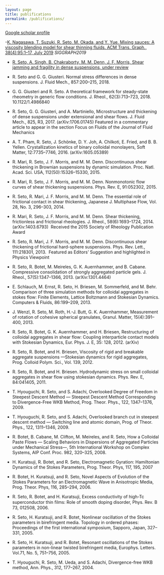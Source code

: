 ```yaml
---
layout: page
title: publifications
permalink: /publifications/
---
```


[Google scholar profile](https://scholar.google.co.jp/citations?hl=ja&user=0V-BankAAAAJ)

-[K. Nagasawa, T. Suzuki, R. Seto, M. Okada, and Y. Yue. Mixing sauces: A viscosity blending model for shear thinning fluids. ACM Trans. Graph., 38(4):95:1–17, July 2019](http://mns.k.u-tokyo.ac.jp/~yonghao/sig19/abstsig19.html) *SIGGRAPH2019*


- [R. Seto, A. Singh, B. Chakraborty, M. M. Denn, J. F. Morris, Shear jamming and fragility in dense suspensions, under review](https://arxiv.org/abs/1902.04361)

- R. Seto and G. G. Giusteri. Normal stress differences in dense suspensions. J. Fluid Mech., 857:200–215, 2018.

- G. G. Giusteri and R. Seto. A theoretical framework for steady-state rheometry in generic flow conditions. J. Rheol., 62(3):713–723, 2018. 10.1122/1.4986840

- R. Seto, G. G. Giusteri, and A. Martiniello, Microstructure and thickening of dense suspensions under extensional and shear flows. J. Fluid Mech., 825, R3, 2017. (arXiv:1706.01745) Featured in a commentary article to appear in the section Focus on Fluids of the Journal of Fluid Mechanics

- A. T. Pham, R. Seto, J. Schönke, D. Y. Joh, A. Chilkoti, E. Fried, and B. B. Yellen. Crystallization kinetics of binary colloidal monolayers, Soft Matter, 12:7735–7746, 2016. (arXiv:1605.05389)

- R. Mari, R. Seto, J. F. Morris, and M. M. Denn. Discontinuous shear thickening in Brownian suspensions by dynamic simulation. Proc. Natl. Acad. Sci. USA, 112(50):15326–15330, 2015.

- R. Mari, R. Seto, J. F. Morris, and M. M. Denn. Nonmonotonic flow curves of shear thickening suspensions. Phys. Rev. E, 91:052302, 2015.

- R. Seto, R. Mari, J. F. Morris, and M. M. Denn. The essential role of frictional contact in shear thickening, Japanese J. Multiphase Flow, Vol. 28, No. 3, 296–303, 2014.

- R. Mari, R. Seto, J. F. Morris, and M. M. Denn. Shear thickening, frictionless and frictional rheologies. J. Rheol., 58(6):1693–1724, 2014. (arXiv:1403.6793)  Received the 2015 Society of Rheology Publication Award

- R. Seto, R. Mari, J. F. Morris, and M. M. Denn. Discontinuous shear thickening of frictional hard-sphere suspensions. Phys. Rev. Lett., 111:218301, 2013.  Featured as Editors’ Suggestion and highlighted in Physics Viewpoint

- R. Seto, R. Botet, M. Meireles, G. K. Auernhammer, and B. Cabane. Compressive consolidation of strongly aggregated particle gels. J. Rheol., 57(5):1347–1366, 2013. (arXiv:1301.4464)

- E. Schlauch, M. Ernst, R. Seto, H. Briesen, M. Sommerfeld, and M. Behr. Comparison of three simulation methods for colloidal aggregates in stokes flow: Finite Elements, Lattice Boltzmann and Stokesian Dynamics. Computers & Fluids, 86:199–209, 2013.

- J. Wenzl, R. Seto, M. Roth, H.-J. Butt, G. K. Auernhammer, Measurement of rotation of cohesive spherical granulates, Granul. Matter, 15(4):391–400, 2013.

- R. Seto, R. Botet, G. K. Auernhammer, and H. Briesen, Restructuring of colloidal aggregates in shear flow: Coupling interparticle contact models with Stokesian Dynamics, Eur. Phys. J. E, 35: 128, 2012.  (arXiv)

- R. Seto, R. Botet, and H. Briesen, Viscosity of rigid and breakable aggregate suspensions —Stokesian dynamics for rigid aggregates, Prog. Colloid Polym. Sci., Vol. 139, 2012.

- R. Seto, R. Botet, and H. Briesen. Hydrodynamic stress on small colloidal aggregates in shear flow using stokesian dynamics. Phys. Rev. E, 84:041405, 2011.

- T. Hyouguchi, R. Seto, and S. Adachi, Overlooked Degree of Freedom in Steepest Descent Method — Steepest Descent Method Corresponding to Divergence-Free WKB Method, Prog. Theor. Phys., 122, 1347–1376, 2009.

- T. Hyouguchi, R. Seto, and S. Adachi, Overlooked branch cut in steepest descent method — Switching line and atomic domain, Prog. of Theor. Phys., 122, 1311–1346, 2009.

- R. Botet, B. Cabane, M. Clifton, M. Meireles, and R. Seto, How a Colloidal Paste Flows — Scaling Behaviors in Dispersions of Aggregated Particles under Mechanical Stress—, 5th International Workshop on Complex Systems, AIP Conf. Proc. 982, 320–325, 2008.

- H. Kuratsuji, R. Botet, and R. Seto, Electromagnetic Gyration: Hamiltonian Dynamics of the Stokes Parameters, Prog. Theor. Phys, 117, 195, 2007

- R. Botet, H. Kuratsuji, and R. Seto, Novel Aspects of Evolution of the Stokes Parameters for an Electromagnetic Wave in Anisotropic Media, Prog. Theor. Phys, 116, 285–294, 2006.

- R. Seto, R. Botet, and H. Kuratsuji, Excess conductivity of high-Tc superconductor thin ﬁlms: Role of smooth doping disorder, Phys. Rev. B 73, 012508, 2006.

- R. Seto, H. Kuratsuji, and R. Botet, Nonlinear oscillation of the Stokes parameters in birefringent media. Topology in ordered phases: Proceedings of the first international symposium, Sapporo, Japan, 327–331, 2005.

- R. Seto, H. Kuratsuji, and R. Botet, Resonant oscillations of the Stokes parameters in non-linear twisted birefringent media, Europhys. Letters. Vol.71, No. 5, 751–756, 2005.

- T. Hyouguchi, R. Seto, M. Ueda, and S. Adachi, Divergence-free WKB method, Ann. Phys., 312, 177–267, 2004.
